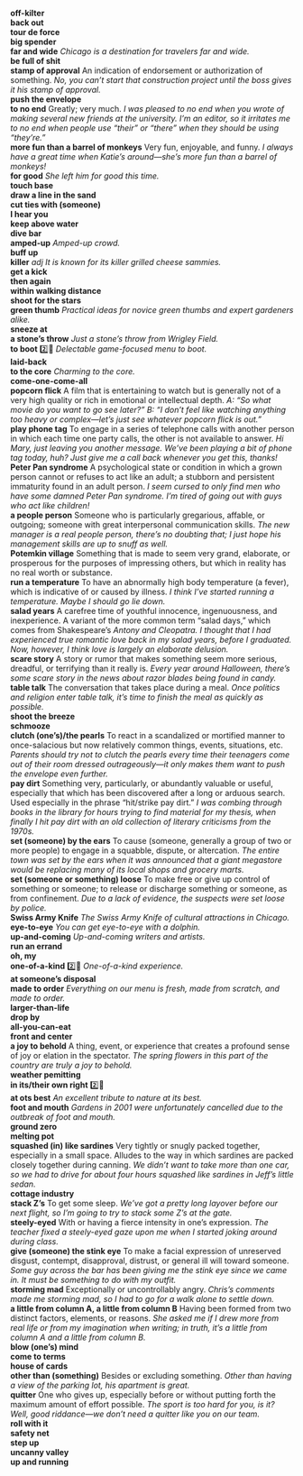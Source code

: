 __off-kilter__  
__back out__  
__tour de force__  
__big spender__  
__far and wide__ _Chicago is a destination for travelers far and wide._  
__be full of shit__  
__stamp of approval__ An indication of endorsement or authorization of something. _No, you can’t start that construction project until the boss gives it his stamp of approval._  
__push the envelope__  
__to no end__ Greatly; very much. _I was pleased to no end when you wrote of making several new friends at the university._ _I’m an editor, so it irritates me to no end when people use “their” or “there” when they should be using “they’re.”_  
__more fun than a barrel of monkeys__ Very fun, enjoyable, and funny. _I always have a great time when Katie’s around—she’s more fun than a barrel of monkeys!_  
__for good__ _She left him for good this time._  
__touch base__  
__draw a line in the sand__  
__cut ties with (someone)__  
__I hear you__  
__keep above water__  
__dive bar__  
__amped-up__ _Amped-up crowd._  
__buff up__  
__killer__ _adj_ _It is known for its killer grilled cheese sammies._  
__get a kick__  
__then again__  
__within walking distance__  
__shoot for the stars__  
__green thumb__ _Practical ideas for novice green thumbs and expert gardeners alike._  
__sneeze at__  
__a stone’s throw__ _Just a stone’s throw from Wrigley Field._  
__to boot__ :two::hammer: _Delectable game-focused menu to boot._  
__laid-back__  
__to the core__ _Charming to the core._  
__come-one-come-all__  
__popcorn flick__ A film that is entertaining to watch but is generally not of a very high quality or rich in emotional or intellectual depth. _A: “So what movie do you want to go see later?” B: “I don’t feel like watching anything too heavy or complex—let’s just see whatever popcorn flick is out.”_  
__play phone tag__ To engage in a series of telephone calls with another person in which each time one party calls, the other is not available to answer. _Hi Mary, just leaving you another message. We’ve been playing a bit of phone tag today, huh? Just give me a call back whenever you get this, thanks!_  
__Peter Pan syndrome__ A psychological state or condition in which a grown person cannot or refuses to act like an adult; a stubborn and persistent immaturity found in an adult person. _I seem cursed to only find men who have some damned Peter Pan syndrome. I’m tired of going out with guys who act like children!_  
__a people person__ Someone who is particularly gregarious, affable, or outgoing; someone with great interpersonal communication skills. _The new manager is a real people person, there’s no doubting that; I just hope his management skills are up to snuff as well._  
__Potemkin village__ Something that is made to seem very grand, elaborate, or prosperous for the purposes of impressing others, but which in reality has no real worth or substance.  
__run a temperature__ To have an abnormally high body temperature (a fever), which is indicative of or caused by illness. _I think I’ve started running a temperature. Maybe I should go lie down._  
__salad years__ A carefree time of youthful innocence, ingenuousness, and inexperience. A variant of the more common term “salad days,” which comes from Shakespeare’s _Antony and Cleopatra._ _I thought that I had experienced true romantic love back in my salad years, before I graduated. Now, however, I think love is largely an elaborate delusion._  
__scare story__ A story or rumor that makes something seem more serious, dreadful, or terrifying than it really is. _Every year around Halloween, there’s some scare story in the news about razor blades being found in candy._  
__table talk__ The conversation that takes place during a meal. _Once politics and religion enter table talk, it’s time to finish the meal as quickly as possible._  
__shoot the breeze__  
__schmooze__  
__clutch (one’s)/the pearls__ To react in a scandalized or mortified manner to once-salacious but now relatively common things, events, situations, etc. _Parents should try not to clutch the pearls every time their teenagers come out of their room dressed outrageously—it only makes them want to push the envelope even further._  
__pay dirt__ Something very, particularly, or abundantly valuable or useful, especially that which has been discovered after a long or arduous search. Used especially in the phrase “hit/strike pay dirt.” _I was combing through books in the library for hours trying to find material for my thesis, when finally I hit pay dirt with an old collection of literary criticisms from the 1970s._  
__set (someone) by the ears__ To cause (someone, generally a group of two or more people) to engage in a squabble, dispute, or altercation. _The entire town was set by the ears when it was announced that a giant megastore would be replacing many of its local shops and grocery marts._  
__set (someone or something) loose__ To make free or give up control of something or someone; to release or discharge something or someone, as from confinement. _Due to a lack of evidence, the suspects were set loose by police._  
__Swiss Army Knife__ _The Swiss Army Knife of cultural attractions in Chicago._  
__eye-to-eye__ _You can get eye-to-eye with a dolphin._  
__up-and-coming__ _Up-and-coming writers and artists._  
__run an errand__  
__oh, my__  
__one-of-a-kind__ :two::hammer: _One-of-a-kind experience._  
__at someone’s disposal__  
__made to order__ _Everything on our menu is fresh, made from scratch, and made to order._  
__larger-than-life__  
__drop by__  
__all-you-can-eat__  
__front and center__  
__a joy to behold__ A thing, event, or experience that creates a profound sense of joy or elation in the spectator. _The spring flowers in this part of the country are truly a joy to behold._  
__weather pemitting__  
__in its/their own right__ :two::hammer:  
__at ots best__ _An excellent tribute to nature at its best._  
__foot and mouth__ _Gardens in 2001 were unfortunately cancelled due to the outbreak of foot and mouth._  
__ground zero__  
__melting pot__  
__squashed (in) like sardines__ Very tightly or snugly packed together, especially in a small space. Alludes to the way in which sardines are packed closely together during canning. _We didn’t want to take more than one car, so we had to drive for about four hours squashed like sardines in Jeff’s little sedan._  
__cottage industry__  
__stack Z’s__ To get some sleep. _We’ve got a pretty long layover before our next flight, so I’m going to try to stack some Z’s at the gate._  
__steely-eyed__ With or having a fierce intensity in one’s expression. _The teacher fixed a steely-eyed gaze upon me when I started joking around during class._  
__give (someone) the stink eye__ To make a facial expression of unreserved disgust, contempt, disapproval, distrust, or general ill will toward someone. _Some guy across the bar has been giving me the stink eye since we came in. It must be something to do with my outfit._  
__storming mad__ Exceptionally or uncontrollably angry. _Chris’s comments made me storming mad, so I had to go for a walk alone to settle down._  
__a little from column A, a little from column B__ Having been formed from two distinct factors, elements, or reasons. _She asked me if I drew more from real life or from my imagination when writing; in truth, it’s a little from column A and a little from column B._  
__blow (one’s) mind__  
__come to terms__  
__house of cards__  
__other than (something)__ Besides or excluding something. _Other than having a view of the parking lot, his apartment is great._  
__quitter__ One who gives up, especially before or without putting forth the maximum amount of effort possible. _The sport is too hard for you, is it? Well, good riddance—we don’t need a quitter like you on our team._  
__roll with it__  
__safety net__  
__step up__  
__uncanny valley__  
__up and running__  
